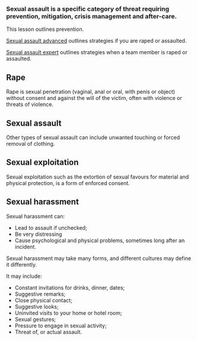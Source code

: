 [Title]: # (Types of assault)
[Order]: # (0)

### Sexual assault is a specific category of threat requiring prevention, mitigation, crisis management and after-care. 

This lesson outlines prevention. 

[Sexual assault advanced](umbrella://lesson/sexual-assault/1) outlines strategies if you are raped or assaulted.

[Sexual assault expert](umbrella://lesson/sexual-assault/2) outlines strategies when a team member is raped or assaulted.

## Rape

Rape is sexual penetration (vaginal, anal or oral, with penis or object) without consent and against the will of the victim, often with violence or threats of violence. 

## Sexual assault

Other types of sexual assault can include unwanted touching or forced removal of clothing.   

## Sexual exploitation

Sexual exploitation such as the extortion of sexual favours for material and physical protection, is a form of enforced consent. 

## Sexual harassment

Sexual harassment can:

*	Lead to assault if unchecked;
*  	Be very distressing 
*	Cause psychological and physical problems, sometimes long after an incident. 

Sexual harassment may take many forms, and different cultures may define it differently.

It may include: 

*	Constant invitations for drinks, dinner, dates;
*	Suggestive remarks;
*	Close physical contact;
*	Suggestive looks;
*	Uninvited visits to your home or hotel room;
*	Sexual gestures;
*	Pressure to engage in sexual activity;
*	Threat of, or actual assault.  